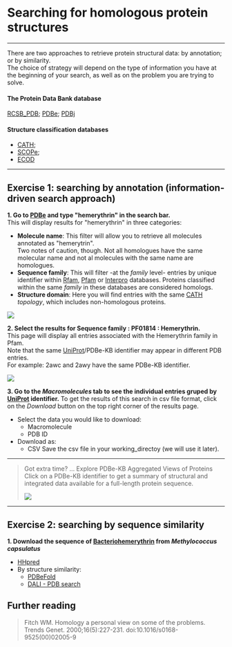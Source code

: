 # Searching for homologous protein structures
_____
There are two approaches to retrieve protein structural data: by annotation; or by similarity.  
The choice of strategy will depend on the type of information you have at the beginning of 
your search, as well as on the problem you are trying to solve.

#### The Protein Data Bank database
[RCSB_PDB](https://www.rcsb.org/); [PDBe](https://www.ebi.ac.uk/pdbe/); [PDBj](https://pdbj.org/)
#### Structure classification databases
- [CATH](https://www.cathdb.info/); 
- [SCOPe](https://scop.berkeley.edu/); 
- [ECOD](http://prodata.swmed.edu/ecod/)


_____
## Exercise 1: searching by annotation (information-driven search approach) 

**1. Go to [PDBe](https://www.ebi.ac.uk/pdbe/) and type "hemerythrin" in the search bar.** \
   This will display results for "hemerythrin" in three categories: 
   - **Molecule name**: 
     This filter will allow you to retrieve all molecules annotated as "hemerytrin". \
     Two notes of caution, though. Not all homologues have the same molecular name and not al molecules with the same name are homologues.
   - **Sequence family**:
     This will filter -at the *family* level- entries by unique identifier within [Rfam](https://rfam.xfam.org/), [Pfam](https://pfam.xfam.org/) or [Interpro](https://www.ebi.ac.uk/interpro/) databases. Proteins classified within the same *family* in these databases are considered homologs.
   - **Structure domain**:
     Here you will find entries with the same [CATH](https://www.cathdb.info/) *topology*, which includes non-homologous proteins.

   ![](https://github.com/Claualvarez/ECCB2020/blob/master/Figures/Hemerythrin_seq_fam_searchPDBe.png)

**2. Select the results for Sequence family : PF01814 : Hemerythrin.** \
   This page will display all entries associated with the Hemerythrin family in Pfam. \
   Note that the same [UniProt](https://www.uniprot.org/)/PDBe-KB identifier may appear in different PDB entries. \
   For example: 2awc and 2awy have the same PDBe-KB identifier. 

   ![](https://github.com/Claualvarez/ECCB2020/blob/master/Figures/Hemerythrin_entries_per_prot.png)

**3. Go to the *Macromolecules* tab to see the individual entries gruped by [UniProt](https://www.uniprot.org/) identifier.** 
   To get the results of this search in csv file format, click on the *Download* button on the top right corner of the results page. 
   - Select the data you would like to download:
     - Macromolecule
     - PDB ID
   - Download as:
     - CSV
   Save the csv file in your working_directoy (we will use it later).
_____
   > Got extra time? ... Explore PDBe-KB Aggregated Views of Proteins \
   > Click on a PDBe-KB identifier to get a summary of structural and integrated data available for a full-length protein sequence.
   > 
   > ![](https://github.com/Claualvarez/ECCB2020/blob/master/Figures/PDBeKB.png)
   >
_____

## Exercise 2: searching by  sequence similarity
 
**1. Download the sequence of [Bacteriohemerythrin](https://www.uniprot.org/uniprot/Q60AX2) from _Methylococcus capsulatus_**
  - [HHpred](https://toolkit.tuebingen.mpg.de/tools/hhpred)
- By structure similarity: 
  - [PDBeFold](https://www.ebi.ac.uk/msd-srv/ssm/) 
  - [DALI - PDB search](http://ekhidna2.biocenter.helsinki.fi/dali/)

## Further reading
> Fitch WM. Homology a personal view on some of the problems.  
Trends Genet. 2000;16(5):227-231. doi:10.1016/s0168-9525(00)02005-9
